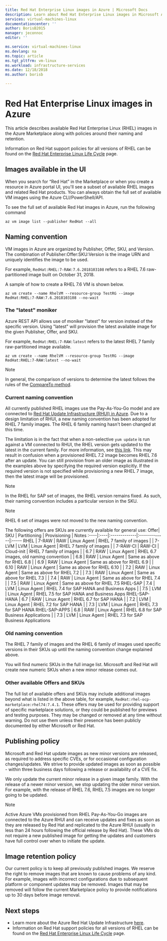 ```yaml
---
title: Red Hat Enterprise Linux images in Azure | Microsoft Docs
description: Learn about Red Hat Enterprise Linux images in Microsoft Azure
services: virtual-machines-linux
documentationcenter: ''
author: BorisB2015
manager: jeconnoc
editor: ''

ms.service: virtual-machines-linux
ms.devlang: na
ms.topic: article
ms.tgt_pltfrm: vm-linux
ms.workload: infrastructure-services
ms.date: 12/18/2018
ms.author: borisb

---
```


# Red Hat Enterprise Linux images in Azure
This article describes available Red Hat Enterprise Linux (RHEL) images in the Azure Marketplace along with policies around their naming and retention.

Information on Red Hat support policies for all versions of RHEL can be found on the [Red Hat Enterprise Linux Life Cycle](https://access.redhat.com/support/policy/updates/errata) page.

## Images available in the UI
When you search for “Red Hat” in the Marketplace or when you create a resource in Azure portal UI, you'll see a subset of available RHEL images and related Red Hat products. You can always obtain the full set of available VM images using the Azure CLI/PowerShell/API.

To see the full set of available Red Hat images in Azure, run the following command

```azurecli-interactive
az vm image list --publisher RedHat --all
```

## Naming convention
VM images in Azure are organized by Publisher, Offer, SKU, and Version. The combination of Publisher:Offer:SKU:Version is the image URN and uniquely identifies the image to be used.

For example, `RedHat:RHEL:7-RAW:7.6.2018103108` refers to a RHEL 7.6 raw-partitioned image built on October 31, 2018.

A sample of how to create a RHEL 7.6 VM is shown below.
```azurecli-interactive
az vm create --name RhelVM --resource-group TestRG --image RedHat:RHEL:7-RAW:7.6.2018103108 --no-wait
```

### The "latest" moniker
Azure REST API allows use of moniker "latest" for version instead of the specific version. Using "latest" will provision the latest available image for the given Publisher, Offer, and SKU.

For example, `RedHat:RHEL:7-RAW:latest` refers to the latest RHEL 7 family raw-partitioned image available.

```azurecli-interactive
az vm create --name RhelVM --resource-group TestRG --image RedHat:RHEL:7-RAW:latest --no-wait
```

>[!NOTE]
> In general, the comparison of versions to determine the latest follows the rules of the [CompareTo method](https://msdn.microsoft.com/library/a5ts8tb6.aspx).

### Current naming convention
All currently published RHEL images use the Pay-As-You-Go model and are connected to [Red Hat Update Infrastructure (RHUI) in Azure](https://aka.ms/rhui-update). Due to a design limitation of RHUI, a new naming convention has been adopted for RHEL 7 family images. The RHEL 6 family naming hasn't been changed at this time.

The limitation is in the fact that when a non-selective `yum update` is run against a VM connected to RHUI, the RHEL version gets updated to the latest in the current family. For more information, see [this link](https://aka.ms/rhui-udate). This may result in confusion when a provisioned RHEL 7.2 image becomes RHEL 7.6 after an update. You can still provision from an older image as illustrated in the examples above by specifying the required version explicitly. If the required version is not specified while provisioning a new RHEL 7 image, then the latest image will be provisioned.

>[!NOTE]
> In the RHEL for SAP set of images, the RHEL version remains fixed. As such, their naming convention includes a particular version in the SKU.

>[!NOTE]
> RHEL 6 set of images were not moved to the new naming convention.

The following offers are SKUs are currently available for general use:
Offer| SKU | Partitioning | Provisioning | Notes
:----|:----|:-------------|:-------------|:-----
RHEL | 7-RAW | RAW | Linux Agent | RHEL 7 family of images
| | 7-LVM | LVM | Linux Agent | RHEL 7 family of images
| | 7-RAW-CI | RAW-CI | Cloud-init | RHEL 7 family of images
| | 6.7 | RAW | Linux Agent | RHEL 6.7 images, old naming convention
| | 6.8 | RAW | Linux Agent | Same as above for RHEL 6.8
| | 6.9 | RAW | Linux Agent | Same as above for RHEL 6.9
| | 6.10 | RAW | Linux Agent | Same as above for RHEL 6.10
| | 7.2 | RAW | Linux Agent | Same as above for RHEL 7.2
| | 7.3 | RAW | Linux Agent | Same as above for RHEL 7.3
| | 7.4 | RAW | Linux Agent | Same as above for RHEL 7.4
| | 7.5 | RAW | Linux Agent | Same as above for RHEL 7.5
RHEL-SAP | 7.4 | LVM | Linux Agent | RHEL 7.4 for SAP HANA and Business Apps
| | 7.5 | LVM | Linux Agent | RHEL 7.5 for SAP HANA and Business Apps
RHEL-SAP-HANA | 6.7 | RAW | Linux Agent | RHEL 6.7 for SAP HANA
| | 7.2 | LVM | Linux Agent | RHEL 7.2 for SAP HANA
| | 7.3 | LVM | Linux Agent | RHEL 7.3 for SAP HANA
RHEL-SAP-APPS | 6.8 | RAW | Linux Agent | RHEL 6.8 for SAP Business Applications
| | 7.3 | LVM | Linux Agent | RHEL 7.3 for SAP Business Applications

### Old naming convention
The RHEL 7 family of images and the RHEL 6 family of images used specific versions in their SKUs up until the naming convention change explained above.

You will find numeric SKUs in the full image list. Microsoft and Red Hat will create new numeric SKUs when a new minor release comes out.

### Other available Offers and SKUs
The full list of available offers and SKUs may include additional images beyond what is listed in the above table, for example, `RedHat:rhel-ocp-marketplace:rhel74:7.4.1`. These offers may be used for providing support of specific marketplace solutions, or they could be published for previews and testing purposes. They may be changed or removed at any time without warning. Do not use them unless their presence has been publicly documented by either Microsoft or Red Hat.

## Publishing policy
Microsoft and Red Hat update images as new minor versions are released, as required to address specific CVEs, or for occasional configuration changes/updates. We strive to provide updated images as soon as possible -  within three business days following a release or availability of a CVE fix.

We only update the current minor release in a given image family. With the release of a newer minor version, we stop updating the older minor version. For example, with the release of RHEL 7.6, RHEL 7.5 images are no longer going to be updated.

>[!NOTE]
> Active Azure VMs provisioned from RHEL Pay-As-You-Go images are connected to the Azure RHUI and can receive updates and fixes as soon as they are released by Red Hat and replicated to the Azure RHUI (usually in less than 24 hours following the official release by Red Hat). These VMs do not require a new published image for getting the updates and customers have full control over when to initiate the update.

## Image retention policy
Our current policy is to keep all previously published images. We reserve the right to remove images that are known to cause problems of any kind. For example, images with incorrect configurations due to subsequent platform or component updates may be removed. Images that may be removed will follow the current Marketplace policy to provide notifications up to 30 days before image removal.

## Next steps
* Learn more about the Azure Red Hat Update Infrastructure [here](https://aka.ms/rhui-update).
* Information on Red Hat support policies for all versions of RHEL can be found on the [Red Hat Enterprise Linux Life Cycle](https://access.redhat.com/support/policy/updates/errata) page.